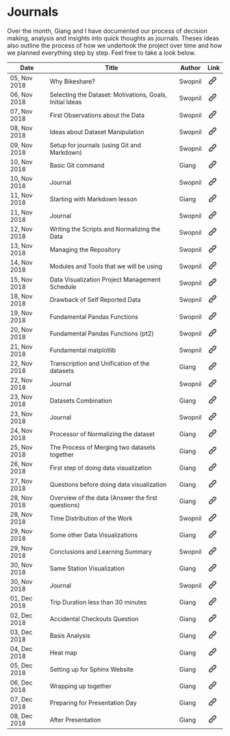 # Journals

Over the month, Giang and I have documented our process of decision making, analysis and insights into quick thoughts as journals. Theses ideas also outline the process of how we undertook the project over time and how we planned everything step by step. Feel free to take a look below.

| Date | Title | Author | Link |
|---|---|---|---|
| 05, Nov 2018 | Why Bikeshare? | Swopnil | [![img0](../images/link.png)](../journals/20181105_swopnil.html) |
| 06, Nov 2018 | Selecting the Dataset: Motivations, Goals, Initial Ideas | Swopnil | [![img1](../images/link.png)](../journals/20181106_swopnil.html) |
| 07, Nov 2018 | First Observations about the Data | Swopnil | [![img2](../images/link.png)](../journals/20181107_swopnil.html) |
| 08, Nov 2018 | Ideas about Dataset Manipulation | Swopnil | [![img3](../images/link.png)](../journals/20181108_swopnil.html) |
| 09, Nov 2018 | Setup for journals (using Git and Markdown) | Swopnil | [![img4](../images/link.png)](../journals/20181109_swopnil.html) |
| 10, Nov 2018 | Basic Git command | Giang | [![img5](../images/link.png)](../journals/20181110_giang.html) |
| 10, Nov 2018 | Journal | Swopnil | [![img6](../images/link.png)](../journals/20181110_swopnil.html) |
| 11, Nov 2018 | Starting with Markdown lesson | Giang | [![img7](../images/link.png)](../journals/20181111_giang.html) |
| 11, Nov 2018 | Journal | Swopnil | [![img8](../images/link.png)](../journals/20181111_swopnil.html) |
| 12, Nov 2018 | Writing the Scripts and Normalizing the Data | Swopnil | [![img9](../images/link.png)](../journals/20181112_swopnil.html) |
| 13, Nov 2018 | Managing the Repository | Swopnil | [![img10](../images/link.png)](../journals/20181113_swopnil.html) |
| 14, Nov 2018 | Modules and Tools that we will be using | Swopnil | [![img11](../images/link.png)](../journals/20181114_swopnil.html) |
| 15, Nov 2018 | Data Visualization Project Management Schedule | Swopnil | [![img12](../images/link.png)](../journals/20181115_swopnil.html) |
| 18, Nov 2018 | Drawback of Self Reported Data | Swopnil | [![img13](../images/link.png)](../journals/20181118_swopnil.html) |
| 19, Nov 2018 | Fundamental Pandas Functions | Swopnil | [![img14](../images/link.png)](../journals/20181119_swopnil.html) |
| 20, Nov 2018 | Fundamental Pandas Functions (pt2) | Swopnil | [![img15](../images/link.png)](../journals/20181120_swopnil.html) |
| 21, Nov 2018 | Fundamental matplotlib | Swopnil | [![img16](../images/link.png)](../journals/20181121_swopnil.html) |
| 22, Nov 2018 | Transcription and Unification of the datasets | Giang | [![img17](../images/link.png)](../journals/20181122_giang.html) |
| 22, Nov 2018 | Journal | Swopnil | [![img18](../images/link.png)](../journals/20181122_swopnil.html) |
| 23, Nov 2018 | Datasets Combination | Giang | [![img19](../images/link.png)](../journals/20181123_giang.html) |
| 23, Nov 2018 | Journal | Swopnil | [![img20](../images/link.png)](../journals/20181123_swopnil.html) |
| 24, Nov 2018 | Processor of Normalizing the dataset | Giang | [![img21](../images/link.png)](../journals/20181124_giang.html) |
| 25, Nov 2018 | The Process of Merging two datasets together | Giang | [![img22](../images/link.png)](../journals/20181125_giang.html) |
| 26, Nov 2018 | First step of doing data visualization | Giang | [![img23](../images/link.png)](../journals/20181126_giang.html) |
| 27, Nov 2018 | Questions before doing data visualization | Giang | [![img24](../images/link.png)](../journals/20181127_giang.html) |
| 28, Nov 2018 | Overview of the data (Answer the first questions) | Giang | [![img25](../images/link.png)](../journals/20181128_giang.html) |
| 28, Nov 2018 | Time Distribution of the Work | Swopnil | [![img26](../images/link.png)](../journals/20181128_swopnil.html) |
| 29, Nov 2018 | Some other Data Visualizations | Giang | [![img27](../images/link.png)](../journals/20181129_giang.html) |
| 29, Nov 2018 | Conclusions and Learning Summary | Swopnil | [![img28](../images/link.png)](../journals/20181129_swopnil.html) |
| 30, Nov 2018 | Same Station Visualization | Giang | [![img29](../images/link.png)](../journals/20181130_giang.html) |
| 30, Nov 2018 | Journal | Swopnil | [![img30](../images/link.png)](../journals/20181130_swopnil.html) |
| 01, Dec 2018 | Trip Duration less than 30 minutes | Giang | [![img31](../images/link.png)](../journals/20181201_giang.html) |
| 02, Dec 2018 | Accidental Checkouts Question | Giang | [![img32](../images/link.png)](../journals/20181202_giang.html) |
| 03, Dec 2018 | Basis Analysis | Giang | [![img33](../images/link.png)](../journals/20181203_giang.html) |
| 04, Dec 2018 | Heat map | Giang | [![img34](../images/link.png)](../journals/20181204_giang.html) |
| 05, Dec 2018 | Setting up for Sphinx Website | Giang | [![img35](../images/link.png)](../journals/20181205_giang.html) |
| 06, Dec 2018 | Wrapping up together | Giang | [![img36](../images/link.png)](../journals/20181206_giang.html) |
| 07, Dec 2018 | Preparing for Presentation Day | Giang | [![img37](../images/link.png)](../journals/20181207_giang.html) |
| 08, Dec 2018 | After Presentation | Giang | [![img38](../images/link.png)](../journals/20181208_giang.html) |